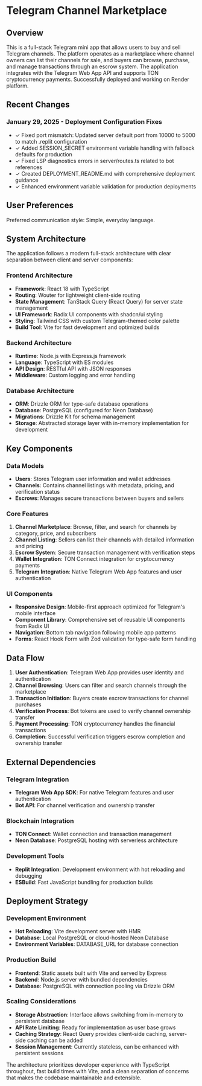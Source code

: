 # Telegram Channel Marketplace

## Overview

This is a full-stack Telegram mini app that allows users to buy and sell Telegram channels. The platform operates as a marketplace where channel owners can list their channels for sale, and buyers can browse, purchase, and manage transactions through an escrow system. The application integrates with the Telegram Web App API and supports TON cryptocurrency payments. Successfully deployed and working on Render platform.

## Recent Changes

### January 29, 2025 - Deployment Configuration Fixes
- ✓ Fixed port mismatch: Updated server default port from 10000 to 5000 to match .replit configuration
- ✓ Added SESSION_SECRET environment variable handling with fallback defaults for production
- ✓ Fixed LSP diagnostics errors in server/routes.ts related to bot references
- ✓ Created DEPLOYMENT_README.md with comprehensive deployment guidance
- ✓ Enhanced environment variable validation for production deployments

## User Preferences

Preferred communication style: Simple, everyday language.

## System Architecture

The application follows a modern full-stack architecture with clear separation between client and server components:

### Frontend Architecture
- **Framework**: React 18 with TypeScript
- **Routing**: Wouter for lightweight client-side routing
- **State Management**: TanStack Query (React Query) for server state management
- **UI Framework**: Radix UI components with shadcn/ui styling
- **Styling**: Tailwind CSS with custom Telegram-themed color palette
- **Build Tool**: Vite for fast development and optimized builds

### Backend Architecture
- **Runtime**: Node.js with Express.js framework
- **Language**: TypeScript with ES modules
- **API Design**: RESTful API with JSON responses
- **Middleware**: Custom logging and error handling

### Database Architecture
- **ORM**: Drizzle ORM for type-safe database operations
- **Database**: PostgreSQL (configured for Neon Database)
- **Migrations**: Drizzle Kit for schema management
- **Storage**: Abstracted storage layer with in-memory implementation for development

## Key Components

### Data Models
- **Users**: Stores Telegram user information and wallet addresses
- **Channels**: Contains channel listings with metadata, pricing, and verification status
- **Escrows**: Manages secure transactions between buyers and sellers

### Core Features
1. **Channel Marketplace**: Browse, filter, and search for channels by category, price, and subscribers
2. **Channel Listing**: Sellers can list their channels with detailed information and pricing
3. **Escrow System**: Secure transaction management with verification steps
4. **Wallet Integration**: TON Connect integration for cryptocurrency payments
5. **Telegram Integration**: Native Telegram Web App features and user authentication

### UI Components
- **Responsive Design**: Mobile-first approach optimized for Telegram's mobile interface
- **Component Library**: Comprehensive set of reusable UI components from Radix UI
- **Navigation**: Bottom tab navigation following mobile app patterns
- **Forms**: React Hook Form with Zod validation for type-safe form handling

## Data Flow

1. **User Authentication**: Telegram Web App provides user identity and authentication
2. **Channel Browsing**: Users can filter and search channels through the marketplace
3. **Transaction Initiation**: Buyers create escrow transactions for channel purchases
4. **Verification Process**: Bot tokens are used to verify channel ownership transfer
5. **Payment Processing**: TON cryptocurrency handles the financial transactions
6. **Completion**: Successful verification triggers escrow completion and ownership transfer

## External Dependencies

### Telegram Integration
- **Telegram Web App SDK**: For native Telegram features and user authentication
- **Bot API**: For channel verification and ownership transfer

### Blockchain Integration
- **TON Connect**: Wallet connection and transaction management
- **Neon Database**: PostgreSQL hosting with serverless architecture

### Development Tools
- **Replit Integration**: Development environment with hot reloading and debugging
- **ESBuild**: Fast JavaScript bundling for production builds

## Deployment Strategy

### Development Environment
- **Hot Reloading**: Vite development server with HMR
- **Database**: Local PostgreSQL or cloud-hosted Neon Database
- **Environment Variables**: DATABASE_URL for database connection

### Production Build
- **Frontend**: Static assets built with Vite and served by Express
- **Backend**: Node.js server with bundled dependencies
- **Database**: PostgreSQL with connection pooling via Drizzle ORM

### Scaling Considerations
- **Storage Abstraction**: Interface allows switching from in-memory to persistent database
- **API Rate Limiting**: Ready for implementation as user base grows
- **Caching Strategy**: React Query provides client-side caching, server-side caching can be added
- **Session Management**: Currently stateless, can be enhanced with persistent sessions

The architecture prioritizes developer experience with TypeScript throughout, fast build times with Vite, and a clean separation of concerns that makes the codebase maintainable and extensible.